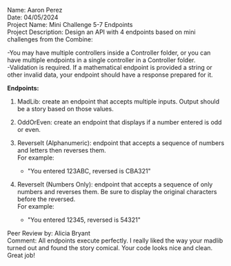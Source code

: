 Name: Aaron Perez <br>
Date: 04/05/2024 <br>
Project Name: Mini Challenge 5-7 Endpoints <br>
Project Description: Design an API with 4 endpoints based on mini challenges from the Combine: <br> 
  
-You may have multiple controllers inside a Controller folder, or you can have multiple endpoints in a single controller in a Controller folder. <br> 
-Validation is required. If a mathematical endpoint is provided a string or other invalid data, your endpoint should have a response prepared for it. <br> 

<b>Endpoints:</b> <br>
1. MadLib: create an endpoint that accepts multiple inputs.  Output should be a story based on those values. <br>
   
2. OddOrEven: create an endpoint that displays if a number entered is odd or even. <br>
   
3. ReverseIt (Alphanumeric): endpoint that accepts a sequence of numbers and letters then reverses them. <br>
   For example: <br> 
     - "You entered 123ABC, reversed is CBA321" <br>
       
4. ReverseIt (Numbers Only): endpoint that accepts a sequence of only numbers and reverses them.  Be sure to display the original characters before the reversed. <br>
   For example: <br>
     - "You entered 12345, reversed is 54321" <br> 


Peer Review by: Alicia Bryant  <br>
Comment: All endpoints execute perfectly. I really liked the way your madlib turned out and found the story comical. Your code looks nice and clean. Great job!

